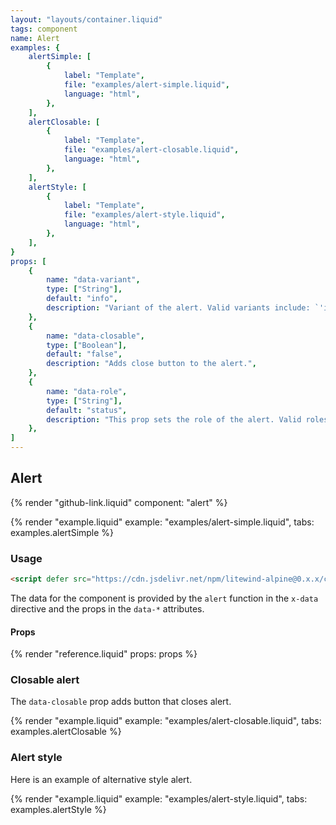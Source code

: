 ```yaml
---
layout: "layouts/container.liquid"
tags: component
name: Alert
examples: {
    alertSimple: [
        {
            label: "Template",
            file: "examples/alert-simple.liquid",
            language: "html",
        },
    ],
    alertClosable: [
        {
            label: "Template",
            file: "examples/alert-closable.liquid",
            language: "html",
        },
    ],
    alertStyle: [
        {
            label: "Template",
            file: "examples/alert-style.liquid",
            language: "html",
        },
    ],
}
props: [
    {
        name: "data-variant",
        type: ["String"],
        default: "info",
        description: "Variant of the alert. Valid variants include: `'info'`, `'warn'`, `'danger'` and `'success'`.",
    },
    {
        name: "data-closable",
        type: ["Boolean"],
        default: "false",
        description: "Adds close button to the alert.",
    },
    {
        name: "data-role",
        type: ["String"],
        default: "status",
        description: "This prop sets the role of the alert. Valid roles for an alert are: `'status'` or `'alert'`.",
    },
]
---
```

## Alert

{% render "github-link.liquid" component: "alert" %}

{% render "example.liquid" example: "examples/alert-simple.liquid", tabs: examples.alertSimple %}

### Usage

```html
<script defer src="https://cdn.jsdelivr.net/npm/litewind-alpine@0.x.x/components/alert/dist/cdn.min.js"></script>
```

The data for the component is provided by the `alert` function in the `x-data` directive and the props in the `data-*` attributes.

#### Props

{% render "reference.liquid" props: props %}

### Closable alert

The `data-closable` prop adds button that closes alert.

{% render "example.liquid" example: "examples/alert-closable.liquid", tabs: examples.alertClosable %}

### Alert style

Here is an example of alternative style alert.

{% render "example.liquid" example: "examples/alert-style.liquid", tabs: examples.alertStyle %}
